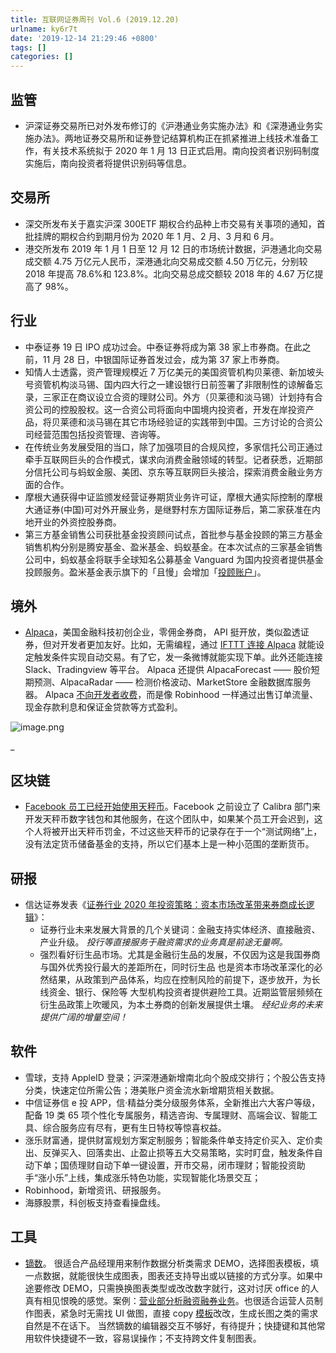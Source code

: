 ```yaml
---
title: 互联网证券周刊 Vol.6 (2019.12.20)
urlname: ky6r7t
date: '2019-12-14 21:29:46 +0800'
tags: []
categories: []
---
```


## 监管

- 沪深证券交易所已对外发布修订的《沪港通业务实施办法》和《深港通业务实施办法》。两地证券交易所和证券登记结算机构正在抓紧推进上线技术准备工作，有关技术系统拟于 2020 年 1 月 13 日正式启用。南向投资者识别码制度实施后，南向投资者将提供识别码等信息。

## 交易所

- 深交所发布关于嘉实沪深 300ETF 期权合约品种上市交易有关事项的通知，首批挂牌的期权合约到期月份为 2020 年 1 月、2 月、3 月和 6 月。
- 港交所发布 2019 年 1 月 1 日至 12 月 12 日的市场统计数据，沪港通北向交易成交额 4.75 万亿元人民币，深港通北向交易成交额 4.50 万亿元，分别较 2018 年提高 78.6%和 123.8%。北向交易总成交额较 2018 年的 4.67 万亿提高了 98%。

## 行业

- 中泰证券 19 日 IPO 成功过会。中泰证券将成为第 38 家上市券商。在此之前，11 月 28 日，中银国际证券首发过会，成为第 37 家上市券商。
- 知情人士透露，资产管理规模近 7 万亿美元的美国资管机构贝莱德、新加坡头号资管机构淡马锡、国内四大行之一建设银行日前签署了非限制性的谅解备忘录，三家正在商议设立合资的理财公司。外方（贝莱德和淡马锡）计划持有合资公司的控股股权。这一合资公司将面向中国境内投资者，开发在岸投资产品，将贝莱德和淡马锡在其它市场经验证的实践带到中国。三方讨论的合资公司经营范围包括投资管理、咨询等。
- 在传统业务发展受阻的当口，除了加强项目的合规风控，多家信托公司正通过牵手互联网巨头的合作模式，谋求向消费金融领域的转型。记者获悉，近期部分信托公司与蚂蚁金服、美团、京东等互联网巨头接洽，探索消费金融业务方面的合作。
- 摩根大通获得中证监颁发经营证券期货业务许可证，摩根大通实际控制的摩根大通证券(中国)可对外开展业务，是继野村东方国际证券后，第二家获准在内地开业的外资控股券商。
- 第三方基金销售公司获批基金投资顾问试点，首批参与基金投顾的第三方基金销售机构分别是腾安基金、盈米基金、蚂蚁基金。在本次试点的三家基金销售公司中，蚂蚁基金将联手全球知名公募基金 Vanguard 为国内投资者提供基金投顾服务。盈米基金表示旗下的「且慢」会增加「[投顾账户]()」。

## 境外

- [Alpaca](https://alpaca.markets)，美国金融科技初创企业，零佣金券商， API 挺开放，类似盈透证券，但对开发者更加友好。比如，无需编程，通过 [IFTTT 连接 Alpaca](https://ifttt.com/alpaca) 就能设定触发条件实现自动交易。有了它，发一条微博就能实现下单。此外还能连接 Slack、Tradingview 等平台。
  Alpaca 还提供 AlpacaForecast —— 股价短期预测、AlpacaRadar —— 检测价格波动、MarketStore 金融数据库服务器。
  Alpaca [不向开发者收费](https://techcrunch.com/2019/11/08/alpaca-stock-trading-api/)，而是像 Robinhood 一样通过出售订单流量、现金存款利息和保证金贷款等方式盈利。

![image.png](https://cdn.nlark.com/yuque/0/2019/png/147312/1576882874405-10ff53af-8d51-4be7-b212-2af143aae855.png#align=left&display=inline&height=578&name=image.png&originHeight=578&originWidth=455&size=46600&status=done&style=none&width=455)

\_

## 区块链

- [Facebook 员工已经开始使用天秤币]()。Facebook 之前设立了 Calibra 部门来开发天秤币数字钱包和其他服务，在这个团队中，如果某个员工开会迟到，这个人将被开出天秤币罚金，不过这些天秤币的记录存在于一个“测试网络”上，没有法定货币储备基金的支持，所以它们基本上是一种小范围的垄断货币。

## 研报

- 信达证券发表《[证券行业 2020 年投资策略：资本市场改革带来券商成长逻辑](https://www.kanyanbao.com/imageserver/report/view.htm?id=36419643&attName=资本市场改革带来券商成长逻辑12.16.pdf)》：
  - 证券行业未来发展大背景的几个关键词：金融支持实体经济、直接融资、产业升级。
    _投行等直接服务于融资需求的业务真是前途无量啊。_
  - 强烈看好衍生品市场。尤其是金融衍生品的发展，不仅因为这是我国券商与国外优秀投行最大的差距所在，同时衍生品 也是资本市场改革深化的必然结果，从政策到产品体系，均应在控制风险的前提下，逐步放开，为长线资金、银行、保险等 大型机构投资者提供避险工具。近期监管层频频在衍生品政策上吹暖风，为本土券商的创新发展提供土壤。
    _经纪业务的未来提供广阔的增量空间！_

## 软件

- 雪球，支持 AppleID 登录；沪深港通新增南北向个股成交排行；个股公告支持分类，快速定位所需公告；港美账户资金流水新增期货相关数据。
- 中信证券信 e 投 APP，信·精益分类分级服务体系，全新推出六大客户等级，配备 19 类 65 项个性化专属服务，精选咨询、专属理财、高端会议、智能工具、综合服务应有尽有，更有生日特权等惊喜权益。
- 涨乐财富通，提供财富规划方案定制服务；智能条件单支持定价买入、定价卖出、反弹买入、回落卖出、止盈止损等五大交易策略，实时盯盘，触发条件自动下单；国债理财自动下单一键设置，开市交易，闭市理财；智能投资助手“涨小乐”上线，集成涨乐特色功能，实现智能化场景交互；
- Robinhood，新增资讯、研报服务。
- 海豚股票，科创板支持查看操盘线。

## 工具

- [镝数](https://dydata.io/)。 很适合产品经理用来制作数据分析类需求 DEMO，选择图表模板，填一点数据，就能很快生成图表，图表还支持导出或以链接的方式分享。如果中途要修改 DEMO，只需换换图表类型或改改数字就行，这对讨厌 office 的人真有相见恨晚的感觉。案例：[营业部分析融资融券业务](https://dydata.io/show/2db6d9547243e0b11382f30784ca8275)。也很适合运营人员制作图表，紧急时无需找 UI 做图，直接 copy [模板]()改改，生成长图之类的需求自然是不在话下。
  当然镝数的编辑器交互不够好，有待提升；快捷键和其他常用软件快捷键不一致，容易误操作；不支持跨文件复制图表。
